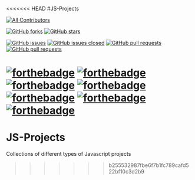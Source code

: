 <<<<<<< HEAD
#JS-Projects

<!-- ALL-CONTRIBUTORS-BADGE:START - Do not remove or modify this section -->
[![All Contributors](https://img.shields.io/badge/all_contributors-27-orange.svg?style=flat-square)](#contributors-)
<!-- ALL-CONTRIBUTORS-BADGE:END -->
[![GitHub forks](https://img.shields.io/github/forks/HarshCasper/Rotten-Scripts.svg?style=social&label=Fork&maxAge=2592000)](https://gitHub.com/Ritwik880/JS-Projects/network/)
[![GitHub stars](https://img.shields.io/github/stars/HarshCasper/Rotten-Scripts.svg?style=social&label=Star&maxAge=2592000)](https://gitHub.com/Ritwik880/JS-Projects/stargazers/)


[![GitHub issues](https://img.shields.io/github/issues/HarshCasper/Rotten-Scripts.svg)](https://github.com/Ritwik880/JS-Projects/issues)
[![GitHub issues closed](https://img.shields.io/github/issues-closed/HarshCasper/Rotten-Scripts.svg)](https://github.com/Ritwik880/JS-Projects/issues?q=is%3Aissue+is%3Aclosed)
[![GitHub pull requests](https://img.shields.io/github/issues-pr/HarshCasper/Rotten-Scripts.svg)](https://github.com/Ritwik880/JS-Projects/pulls)
[![GitHub pull requests](https://img.shields.io/github/issues-pr-closed/HarshCasper/Rotten-Scripts.svg)](https://github.com/Ritwik880/JS-Projects/pulls?q=is%3Apr+is%3Aclosed)


[![forthebadge](https://forthebadge.com/images/badges/built-by-developers.svg)](https://forthebadge.com)
[![forthebadge](https://forthebadge.com/images/badges/built-with-love.svg)](https://forthebadge.com)
[![forthebadge](https://forthebadge.com/images/badges/built-with-swag.svg)](https://forthebadge.com)
[![forthebadge](https://forthebadge.com/images/badges/made-with-javascript.svg)](https://forthebadge.com)
[![forthebadge](https://forthebadge.com/images/badges/made-with-python.svg)](https://forthebadge.com)
[![forthebadge](https://forthebadge.com/images/badges/made-with-go.svg)](https://forthebadge.com)
[![forthebadge](https://forthebadge.com/images/badges/you-didnt-ask-for-this.svg)](https://forthebadge.com)
=======
# JS-Projects
Collections of different types of Javascript projects
>>>>>>> b255532987fbe6f7b1fc789cafd522bf10c3d2b9
